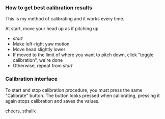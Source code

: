 ### How to get best calibration results

This is my method of calibrating and it works every time.

At start, move your head up as if pitching up

- *start*
- Make left-right yaw motion
- Move head slightly lower
- If moved to the limit of where you want to pitch down, click "toggle calibration", we're done
- Otherwise, repeat from *start*

### Calibration interface

To start and stop calibration procedure, you must press the same "Calibrate" button. The button looks pressed when calibrating, pressing it again stops calibration and saves the values.

cheers, sthalik